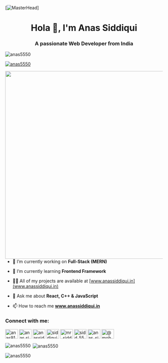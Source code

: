 [![MasterHead](https://c4.wallpaperflare.com/wallpaper/442/992/1001/quote-bruce-lee-motivational-wallpaper-preview.jpg)]
 <h1 align="center">Hola 👋, I'm Anas Siddiqui</h1>
<h3 align="center">A passionate Web Developer from India</h3>

<p align="left"> <img src="https://komarev.com/ghpvc/?username=anas5550&label=Profile%20views&color=0e75b6&style=flat" alt="anas5550" /> </p>

<p align="left"> <a href="https://github.com/ryo-ma/github-profile-trophy"><img src="https://github-profile-trophy.vercel.app/?username=anas5550" alt="anas5550" /></a> </p>

<img src="https://wallpapercave.com/dwp2x/wp7406306.png" width="600" align="right">

- 🔭 I’m currently working on **Full-Stack (MERN)**

- 🌱 I’m currently learning **Frontend Framework**

- 👨‍💻 All of my projects are available at [www.anassiddiqui.in](www.anassiddiqui.in)

- 💬 Ask me about **React, C++ & JavaScript**

- 📫 How to reach me **www.anassiddiqui.in**

<h3 align="left">Connect with me:</h3>
<p align="left">
<a href="https://linkedin.com/in/anas91612" target="blank"><img align="center" src="https://raw.githubusercontent.com/rahuldkjain/github-profile-readme-generator/master/src/images/icons/Social/linked-in-alt.svg" alt="anas91612" height="30" width="40" /></a>
<a href="https://fb.com/anas.siddiqui.7906" target="blank"><img align="center" src="https://raw.githubusercontent.com/rahuldkjain/github-profile-readme-generator/master/src/images/icons/Social/facebook.svg" alt="anas.siddiqui.7906" height="30" width="40" /></a>
<a href="https://instagram.com/anassidd10" target="blank"><img align="center" src="https://raw.githubusercontent.com/rahuldkjain/github-profile-readme-generator/master/src/images/icons/Social/instagram.svg" alt="anassidd10" height="30" width="40" /></a>
<a href="https://www.codechef.com/users/siddiqui5550" target="blank"><img align="center" src="https://cdn.jsdelivr.net/npm/simple-icons@3.1.0/icons/codechef.svg" alt="siddiqui5550" height="30" width="40" /></a>
<a href="https://www.hackerrank.com/mr_sidd" target="blank"><img align="center" src="https://raw.githubusercontent.com/rahuldkjain/github-profile-readme-generator/master/src/images/icons/Social/hackerrank.svg" alt="mr_sidd" height="30" width="40" /></a>
<a href="https://codeforces.com/profile/sidd_5550" target="blank"><img align="center" src="https://raw.githubusercontent.com/rahuldkjain/github-profile-readme-generator/master/src/images/icons/Social/codeforces.svg" alt="sidd_5550" height="30" width="40" /></a>
<a href="https://www.leetcode.com/anas_sidd" target="blank"><img align="center" src="https://raw.githubusercontent.com/rahuldkjain/github-profile-readme-generator/master/src/images/icons/Social/leet-code.svg" alt="anas_sidd" height="30" width="40" /></a>
<a href="https://www.hackerearth.com/@mohdanas7" target="blank"><img align="center" src="https://raw.githubusercontent.com/rahuldkjain/github-profile-readme-generator/master/src/images/icons/Social/hackerearth.svg" alt="@mohdanas7" height="30" width="40" /></a>
</p>

<p><img align="left" src="https://github-readme-stats.vercel.app/api/top-langs?username=anas5550&show_icons=true&locale=en&layout=compact" alt="anas5550" /></p>

<p>&nbsp;<img align="center" src="https://github-readme-stats.vercel.app/api?username=anas5550&show_icons=true&locale=en" alt="anas5550" /></p>

<p><img align="center" src="https://github-readme-streak-stats.herokuapp.com/?user=anas5550&" alt="anas5550" /></p>

